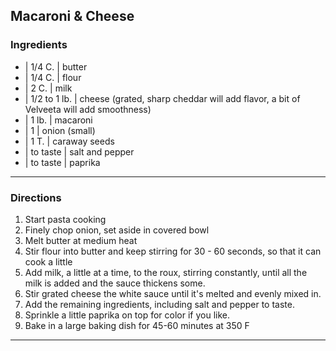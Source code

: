 ## Macaroni & Cheese

### Ingredients

* | 1/4 C.       | butter
* | 1/4 C.       | flour
* | 2 C.         | milk
* | 1/2 to 1 lb. | cheese (grated, sharp cheddar will add flavor, a bit of Velveeta will add smoothness)
* | 1 lb.        | macaroni
* | 1            | onion (small)
* | 1 T.         | caraway seeds
* | to taste     | salt and pepper
* | to taste     | paprika

---

### Directions

1. Start pasta cooking
1. Finely chop onion, set aside in covered bowl
1. Melt butter at medium heat
1. Stir flour into butter and keep stirring for 30 - 60 seconds, so that it can cook a little
1. Add milk, a little at a time, to the roux, stirring constantly, until all the milk is added and the sauce thickens some.
1. Stir grated cheese the white sauce until it's melted and evenly mixed in. 
1. Add the remaining ingredients, including salt and pepper to taste.
1. Sprinkle a little paprika on top for color if you like.
1. Bake in a large baking dish for 45-60 minutes at 350 F

---
